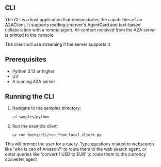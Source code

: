## CLI

The CLI is a  host application that demonstrates the capabilities of an A2AClient. It supports reading a server's AgentCard and text-based collaboration with a remote agent. All content received from the A2A server is printed to the console. 

The client will use streaming if the server supports it.

## Prerequisites

- Python 3.13 or higher
- UV
- A running A2A server

## Running the CLI

1. Navigate to the samples directory:
    ```bash
    cd samples/python
    ```
2. Run the example client
    ```
    uv run hosts/cli/run_from_local_client.py
    ```

 This will prompt the user for a query. Type questions related to websearch like 'who is ceo of Amazon?' to route them to the web search agent, or enter queries like 'convert 1 USD to EUR' to route them to the currency converter agent
